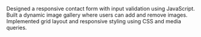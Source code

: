 Designed a responsive contact form with input validation using JavaScript.
Built a dynamic image gallery where users can add and remove images.
Implemented grid layout and responsive styling using CSS and media queries.
